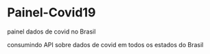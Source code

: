 # Painel-Covid19
painel dados de covid no Brasil

consumindo API sobre dados de covid em todos os estados do Brasil


